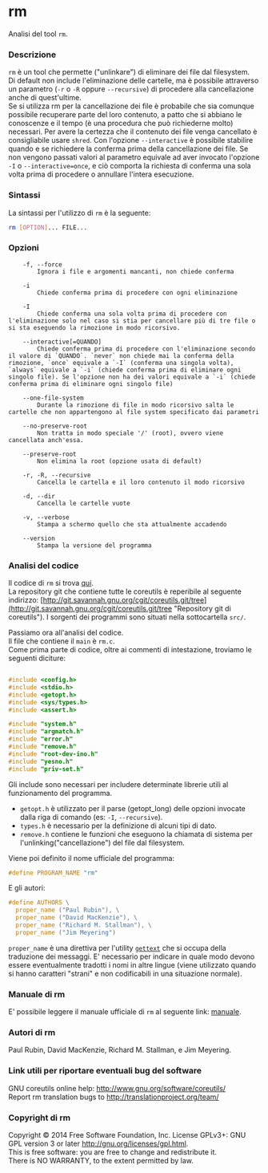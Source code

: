 # rm
Analisi del tool `rm`.

### Descrizione
`rm` è un tool che permette ("unlinkare") di eliminare dei file dal filesystem.  
Di default non include l'eliminazione delle cartelle, ma è possibile attraverso un parametro (`-r` o `-R` oppure `--recursive`) di procedere alla cancellazione anche di quest'ultime.  
Se si utilizza rm per la cancellazione dei file è probabile che sia comunque possibile recuperare parte del loro contenuto, a patto che si abbiano le conoscenze e il tempo (è una procedura che può richiederne molto) necessari. Per avere la certezza che il contenuto dei file venga cancellato è consigliabile usare `shred`.
Con l'opzione `--interactive` è possibile stabilire quando e se richiedere la conferma prima della cancellazione dei file. Se non vengono passati valori al parametro equivale ad aver invocato l'opzione `-I` o `--interactive=once`, e ciò comporta la richiesta di conferma una sola volta prima di procedere o annullare l'intera esecuzione.

### Sintassi
La sintassi per l'utilizzo di `rm` è la seguente:  
```bash
rm [OPTION]... FILE...
```

### Opzioni
```
	-f, --force
		Ignora i file e argomenti mancanti, non chiede conferma

	-i
		Chiede conferma prima di procedere con ogni eliminazione

	-I
		Chiede conferma una sola volta prima di procedere con l'eliminazione solo nel caso si stia per cancellare più di tre file o si sta eseguendo la rimozione in modo ricorsivo.

	--interactive[=QUANDO]
		Chiede conferma prima di procedere con l'eliminazione secondo il valore di `QUANDO`. `never` non chiede mai la conferma della rimozione, `once` equivale a `-I` (conferma una singola volta), `always` equivale a `-i` (chiede conferma prima di eliminare ogni singolo file). Se l'opzione non ha dei valori equivale a `-i` (chiede conferma prima di eliminare ogni singolo file)

	--one-file-system
		Durante la rimozione di file in modo ricorsivo salta le cartelle che non appartengono al file system specificato dai parametri

	--no-preserve-root
		Non tratta in modo speciale '/' (root), ovvero viene cancellata anch'essa.

	--preserve-root
		Non elimina la root (opzione usata di default)

	-r, -R, --recursive
		Cancella le cartella e il loro contenuto il modo ricorsivo

	-d, --dir
		Cancella le cartelle vuote

	-v, --verbose
		Stampa a schermo quello che sta attualmente accadendo

	--version
		Stampa la versione del programma
```

### Analisi del codice
Il codice di `rm` si trova [qui](http://git.savannah.gnu.org/cgit/coreutils.git/tree/src/rm.c).  
La repository git che contiene tutte le coreutils è reperibile al seguente indirizzo: [http://git.savannah.gnu.org/cgit/coreutils.git/tree](http://git.savannah.gnu.org/cgit/coreutils.git/tree "Repository git di coreutils"). I sorgenti dei programmi sono situati nella sottocartella `src/`.

Passiamo ora all'analisi del codice.  
Il file che contiene il `main` è `rm.c`.  
Come prima parte di codice, oltre ai commenti di intestazione, troviamo le seguenti diciture:
```c

#include <config.h>
#include <stdio.h>
#include <getopt.h>
#include <sys/types.h>
#include <assert.h>

#include "system.h"
#include "argmatch.h"
#include "error.h"
#include "remove.h"
#include "root-dev-ino.h"
#include "yesno.h"
#include "priv-set.h"

```
Gli include sono necessari per includere determinate librerie utili al funzionamento del programma.  
- `getopt.h` è utilizzato per il parse (getopt_long) delle opzioni invocate dalla riga di comando (es: `-I`, `--recursive`).  
- `types.h` è necessario per la definizione di alcuni tipi di dato.  
- `remove.h` contiene le funzioni che eseguono la chiamata di sistema per l'unlinking("cancellazione") del file dal filesystem.

Viene poi definito il nome ufficiale del programma:
```c
#define PROGRAM_NAME "rm"
```

E gli autori:
```c
#define AUTHORS \
  proper_name ("Paul Rubin"), \
  proper_name ("David MacKenzie"), \
  proper_name ("Richard M. Stallman"), \
  proper_name ("Jim Meyering")
```
`proper_name` è una direttiva per l'utility [`gettext`](http://linux.die.net/man/1/gettext "Manuale di gettext") che si occupa della traduzione dei messaggi. E' necessario per indicare in quale modo devono essere eventualmente tradotti i nomi in altre lingue (viene utilizzato quando si hanno caratteri "strani" e non codificabili in una situazione normale).


### Manuale di rm
E' possibile leggere il manuale ufficiale di `rm` al seguente link: [manuale](http://linux.die.net/man/1/rm "Manuale di rm").

### Autori di rm
Paul  Rubin, David MacKenzie, Richard M. Stallman, e Jim Meyering.

### Link utili per riportare eventuali bug del software
GNU coreutils online help: <http://www.gnu.org/software/coreutils/>  
Report rm translation bugs to <http://translationproject.org/team/>

### Copyright di rm
Copyright © 2014 Free Software Foundation, Inc.   License  GPLv3+:  GNU  
GPL version 3 or later <http://gnu.org/licenses/gpl.html>.  
This  is  free  software:  you  are free to change and redistribute it.  
There is NO WARRANTY, to the extent permitted by law.
